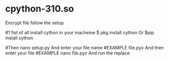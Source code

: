 # cpython-310.so
Encrypt file follow the setup

#1 fist of all install cython in your macheine
$ pkg install cython
Or 
$pip install cython

#Then nano setup.py
And enter your file name #EXAMPLE file.pyx
And then enter your file #EXAMPLE nano file.pyx
And run the replace
